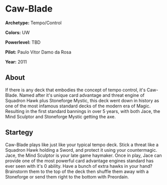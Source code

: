 # Caw-Blade

**Archetype:** Tempo/Control

**Colors:** UW

**Powerlevel:** TBD

**Pilot:** Paulo Vitor Damo da Rosa

**Year:** 2011

## About

If there is any deck that embodies the concept of tempo control, it's Caw-Blade. Named after it's unique card advantage and threat engine of Squadron Hawk plus Stoneforge Mystic, this deck went down in history as one of the most infamous standard decks of the modern era of Magic. Resulting in the first standard bannings in over 5 years, with both Jace, the Mind Sculptor and Stoneforge Mystic getting the axe.

## Startegy 

Caw-Blade plays like just like your typical tempo deck. Stick a threat like a Squadron Hawk holding a Sword, and protect it using your countermagic. Jace, the Mind Sculptor is your late game haymaker. Once in play, Jace can provide one of the most powerful card advantage engines standard has ever seen with it's 0 ability. Have a bunch of extra hawks in your hand? Brainstorm them to the top of the deck then shuffle them away with a Stoneforge or send them right to the bottom with Preordain.
